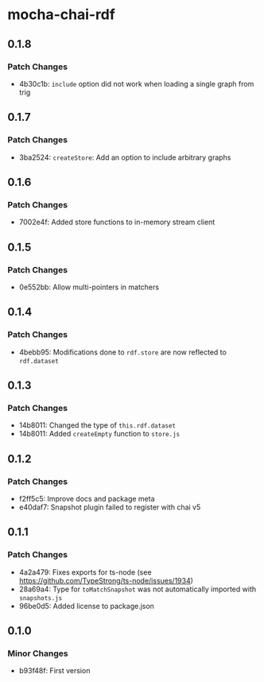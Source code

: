 # mocha-chai-rdf

## 0.1.8

### Patch Changes

- 4b30c1b: `include` option did not work when loading a single graph from trig

## 0.1.7

### Patch Changes

- 3ba2524: `createStore`: Add an option to include arbitrary graphs

## 0.1.6

### Patch Changes

- 7002e4f: Added store functions to in-memory stream client

## 0.1.5

### Patch Changes

- 0e552bb: Allow multi-pointers in matchers

## 0.1.4

### Patch Changes

- 4bebb95: Modifications done to `rdf.store` are now reflected to `rdf.dataset`

## 0.1.3

### Patch Changes

- 14b8011: Changed the type of `this.rdf.dataset`
- 14b8011: Added `createEmpty` function to `store.js`

## 0.1.2

### Patch Changes

- f2ff5c5: Improve docs and package meta
- e40daf7: Snapshot plugin failed to register with chai v5

## 0.1.1

### Patch Changes

- 4a2a479: Fixes exports for ts-node (see https://github.com/TypeStrong/ts-node/issues/1934)
- 28a69a4: Type for `toMatchSnapshot` was not automatically imported with `snapshots.js`
- 96be0d5: Added license to package.json

## 0.1.0

### Minor Changes

- b93f48f: First version
